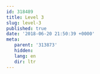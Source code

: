 ```yaml
---
id: 318489
title: Level 3
slug: level-3
published: true
date: '2018-06-20 21:50:39 +0000'
meta:
   parent: '313873'
   hidden: 
   lang: en
   dir: ltr
---
```


